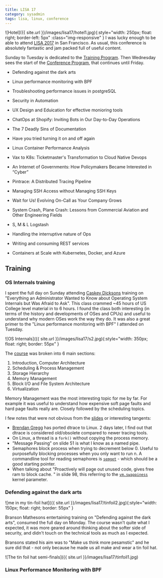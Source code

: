 ```yaml
---
title: LISA 17
category: sysadmin
tags: lisa, linux, conference
---
```


![Hotel]({{ site.url }}/images/lisa17/hotel1.jpg){:style="width: 250px; float: right; border-left: 5px" :class="img-responsive" } I was lucky enough to be able to attend [LISA 2017](https://www.usenix.org/conference/lisa17/) in San Francisco. As usual, this conference is absolutely fantastic and jam packed full of useful content.

Sunday to Tuesday is dedicated to the [Training Program](https://www.usenix.org/conference/lisa17/training-program). Then Wednesday sees the start of the [Conference Program](https://www.usenix.org/conference/lisa17/conference-program), that continues until Friday.

* Defending against the dark arts
* Linux performance monitoring with BPF
* Troubleshooting performance issues in postgreSQL

* Security in Automation
* UX Design and Eduication for effective monioring tools
* ChatOps at Shopify: Inviting Bots in Our Day-to-Day Operations
* The 7 Deadly Sins of Documentation
* Have you tried turning it on and off again
* Linux Container Performance Analysis
* Vax to K8s: Ticketmaster's Transformation to Cloud Native Devops
* An Internet of Governments: How Policymakers Became Interested in “Cyber”
* Pintrace: A Distributed Tracing Pipeline
* Managing SSH Access without Managing SSH Keys
* Wait for Us! Evolving On-Call as Your Company Grows
* System Crash, Plane Crash: Lessons from Commercial Aviation and Other Engineering Fields


* S, M & L Logstash
* Handling the interruptive nature of Ops
* Writing and consuming REST services
* Containers at Scale with Kubernetes, Docker, and Azure



## Training

### OS Internals training

I spent the full day on Sunday attending [Caskey
Dicksons](https://twitter.com/caskey) training on "Everything an Administrator
Wanted to Know about Operating System Internals but Was Afraid to Ask". This
class crammed ~45 hours of US College level material in to 6 hours. I found the
class both interesting (in terms of the history and developments of OSes and
CPUs) and useful to understand why modern OSes work the way they do. It was also a great primer to the "Linux performance monitoring with BPF" I attended on Tuesday.

![OS Internals]({{ site.url }}/images/lisa17/s2.jpg){:style="width: 350px; float: right; border: 55px" }

The [course](https://docs.google.com/presentation/d/18ZCIDxEQHCL1yYFckx-6u4DwNGfR-_803EQphIENpHc/edit) was broken into 6 main sections:

1. Introduction, Computer Architecture
2. Scheduling & Process Management
3. Storage Hierarchy
4. Memory Management
5. Block I/O and File System Architecture
6. Virtualization

Memory Management was the most interesting topic for me by far. For example it
was useful to understand how expensive soft page faults and hard page faults
really are. Closely followed by the scheduling topics.

I few notes that were not obvious from the [slides](https://docs.google.com/presentation/d/18ZCIDxEQHCL1yYFckx-6u4DwNGfR-_803EQphIENpHc/edit) or interesting tangents:

* [Brendan Gregg](http://www.brendangregg.com/) has ported dtrace to Linux. 2 days later, I find out that dtrace is considered old/obsolete compared to newer tracing tools.
* On Linux, a thread is a `fork()` without copying the process memory.
* "Message Passing" on slide 51 is what I know as a named pipe.
* Semaphores block process when trying to decrement below 0. Useful to purposefully blocking processes when you only want to run n. A commandline tool for reading semaphores is [`semget`](http://man7.org/linux/man-pages/man2/semget.2.html) - which should be a good starting pointer.
* When talking about "Proactively will page out unused code, gives free ram to block cache.
" in slide 98, this referring to the [`vm.swappiness`](https://en.wikipedia.org/wiki/Swappiness) kernel parameter.



### Defending against the dark arts

![me in my tin-foil hat]({{ site.url }}/images/lisa17/tinfoil2.jpg){:style="width: 150px; float: right; border: 55px" }

Branson Mathesons entertaining training on "Defending against the dark arts",
consumed the full day on Monday. The course wasn't quite what I expected, it
was more geared around thinking about the softer side of security, and didn't
touch on the technical tools as much as I expected.


Bransons stated his aim was to "Make us think more pesamstic" and he sure did that - not only because he made us all make and wear a tin foil hat.

![The tin foil hat semi-finals]({{ site.url }}/images/lisa17/tinfoil1.jpg)


### Linux Performance Monitoring with BPF





